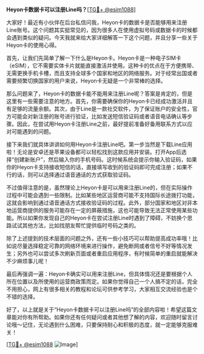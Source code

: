 **Heyon卡数据卡可以注册Line吗？**[[TG💪+ @esim1088](https://t.me/s/esim1088)]

大家好！最近有小伙伴在后台私信问我，Heyon卡的数据卡是否能够用来注册Line账号。这个问题其实挺常见的，因为很多人在使用虚拟号码或数据卡的时候都会遇到类似的疑问。今天我就来给大家详细解答一下这个问题，并且分享一些关于Heyon卡的使用心得。

首先，让我们先简单了解一下什么是Heyon卡。Heyon卡是一种电子SIM卡（eSIM），它不需要实体卡片就能直接激活并使用。这种卡的优点在于方便携带、无需更换手机卡槽，而且支持全球多个国家和地区的网络服务。对于经常出国或者需要频繁切换国家的用户来说，Heyon卡无疑是一个非常棒的选择。

那么问题来了，Heyon卡的数据卡能不能用来注册Line呢？答案是肯定的，但是这里有一些需要注意的地方。首先，你需要确保你的Heyon卡已经成功激活并且有足够的流量余额。其次，由于Line是一款社交软件，为了保证账户的安全性，官方可能会对新注册的账号进行验证，比如发送短信验证码或者语音电话确认等步骤。因此，在尝试用Heyon卡注册Line之前，最好提前准备好备用联系方式以应对可能遇到的问题。

接下来我们就具体讲讲如何用Heyon卡注册Line吧。第一步当然是下载Line应用啦！无论是安卓还是苹果设备都可以轻松找到这款应用并安装。打开App后选择“创建新账户”，然后输入你的手机号码。这时候系统会提示你输入验证码，如果你的Heyon卡支持接收短信的话，直接填写收到的验证码即可完成注册；如果不行的话，则可以选择通过语音通话的方式获取验证码。

不过值得注意的是，虽然理论上Heyon卡是可以用来注册Line的，但在实际操作过程中可能会遇到一些限制。比如某些地区运营商可能不支持国际长途拨打功能，这就会影响到通过语音通话方式接收验证码的过程。此外，部分国家和地区对非本地运营商提供的服务可能存在一定的屏蔽措施，这也可能导致无法正常使用某些功能。所以如果你发现自己的Heyon卡在尝试注册Line时遇到了障碍，不妨换个思路试试其他方法，比如找朋友帮忙提供临时号码之类的。

除了上述提到的技术层面的问题之外，还有一些小技巧可以帮助提高成功率哦！比如说尽量选择稳定可靠的网络环境来进行操作，避免断网或者信号不好等情况发生；另外也可以尝试多次刷新页面或者重启应用程序，有时候简单的重启就能解决不少麻烦事儿呢！

最后再强调一遍：Heyon卡确实可以用来注册Line，但具体情况还是要根据个人所在位置以及所使用的运营商政策而定。如果你觉得自己一个人搞不定的话，完全不用担心，网上有很多相关的教程和论坛可供参考学习，大家相互交流经验也是个不错的选择。

好了，以上就是关于“Heyon卡数据卡可以注册Line吗”的全部内容啦！希望这篇文章能对你有所帮助。如果你还有任何疑问或者其他想了解的内容，欢迎随时留言讨论哦～记住，无论遇到什么困难，只要保持耐心和积极的态度，就一定能够克服难关！

[[TG💪+ @esim1088](https://t.me/s/esim1088) ![Image](https://i.postimg.cc/4NQfJmqS/Snipaste-2025-05-13-00-14-12.png)]